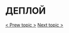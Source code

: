 # ДЕПЛОЙ

[< Prew topic >](https://github.com/CrappyCodeMaker/ECCENTEX-KNOWLEGE/blob/main/Content/1%20Start%20work/README.md) [Next topic >](https://github.com/CrappyCodeMaker/ECCENTEX-KNOWLEGE/blob/main/Content/1%20Start%20work/README.md)